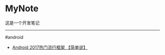 # MyNote
这是一个开发笔记

---
#android
 - [Android 2017热门流行框架 【简单说】](http://www.jianshu.com/p/9d65b6eb28fe)